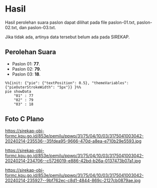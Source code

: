 # Hasil

Hasil perolehan suara paslon dapat dilihat pada file paslon-01.txt, paslon-02.txt, dan paslon-03.txt.

Jika tidak ada, artinya data tersebut belum ada pada SIREKAP.

## Perolehan Suara

 * Paslon 01: **77**.
 * Paslon 02: **79**.
 * Paslon 03: **18**.

```mermaid
%%{init: {"pie": {"textPosition": 0.5}, "themeVariables": {"pieOuterStrokeWidth": "5px"}} }%%
pie showData
    "01" : 77
    "02" : 79
    "03" : 18
```
## Foto C Plano

https://sirekap-obj-formc.kpu.go.id/853e/pemilu/ppwp/31/75/04/10/03/3175041003042-20240214-235536--35fdea95-9666-470d-a8ea-e710b29e5593.jpg

https://sirekap-obj-formc.kpu.go.id/853e/pemilu/ppwp/31/75/04/10/03/3175041003042-20240214-234706--c5726019-e886-42bd-b26a-0137473b07a1.jpg

https://sirekap-obj-formc.kpu.go.id/853e/pemilu/ppwp/31/75/04/10/03/3175041003042-20240214-235927--9bf762ec-c8d1-4844-869c-2127cb0879ae.jpg
